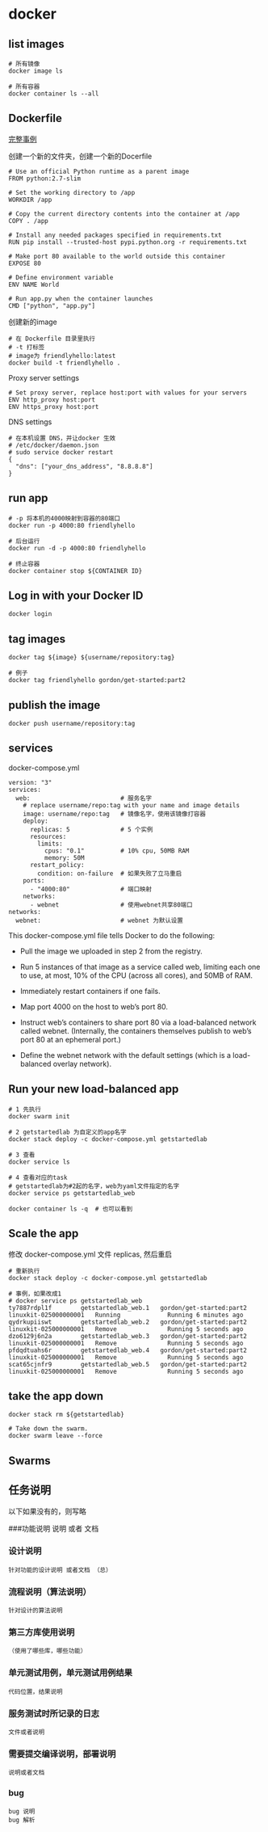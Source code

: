 # docker

## list images

```
# 所有镜像
docker image ls
```

```
# 所有容器
docker container ls --all
```

## Dockerfile

[完整事例](https://docs.docker.com/get-started/part2/#apppy)

创建一个新的文件夹，创建一个新的Docerfile

```
# Use an official Python runtime as a parent image
FROM python:2.7-slim

# Set the working directory to /app
WORKDIR /app

# Copy the current directory contents into the container at /app
COPY . /app

# Install any needed packages specified in requirements.txt
RUN pip install --trusted-host pypi.python.org -r requirements.txt

# Make port 80 available to the world outside this container
EXPOSE 80

# Define environment variable
ENV NAME World

# Run app.py when the container launches
CMD ["python", "app.py"]
```

创建新的image
```
# 在 Dockerfile 目录里执行
# -t 打标签
# image为 friendlyhello:latest
docker build -t friendlyhello .

```

Proxy server settings
```
# Set proxy server, replace host:port with values for your servers
ENV http_proxy host:port
ENV https_proxy host:port
```

DNS settings

```
# 在本机设置 DNS，并让docker 生效
# /etc/docker/daemon.json
# sudo service docker restart
{
  "dns": ["your_dns_address", "8.8.8.8"]
}
```

## run app

```
# -p 将本机的4000映射到容器的80端口
docker run -p 4000:80 friendlyhello
```

```
# 后台运行
docker run -d -p 4000:80 friendlyhello
```

```
# 终止容器
docker container stop ${CONTAINER ID}
```

## Log in with your Docker ID

```
docker login
```

## tag images

```
docker tag ${image} ${username/repository:tag}

# 例子
docker tag friendlyhello gordon/get-started:part2
```

## publish the image

```
docker push username/repository:tag
```

## services

docker-compose.yml

```
version: "3"
services:
  web:                         # 服务名字
    # replace username/repo:tag with your name and image details
    image: username/repo:tag   # 镜像名字，使用该镜像打容器
    deploy:
      replicas: 5              # 5 个实例
      resources:
        limits:
          cpus: "0.1"          # 10% cpu, 50MB RAM
          memory: 50M
      restart_policy:
        condition: on-failure  # 如果失败了立马重启
    ports:
      - "4000:80"              # 端口映射
    networks:
      - webnet                 # 使用webnet共享80端口
networks:
  webnet:                      # webnet 为默认设置
```
This docker-compose.yml file tells Docker to do the following:

* Pull the image we uploaded in step 2 from the registry.

* Run 5 instances of that image as a service called web, limiting each one to use, at most, 10% of the CPU (across all cores), and 50MB of RAM.

* Immediately restart containers if one fails.

* Map port 4000 on the host to web’s port 80.

* Instruct web’s containers to share port 80 via a load-balanced network called webnet. (Internally, the containers themselves publish to web’s port 80 at an ephemeral port.)

* Define the webnet network with the default settings (which is a load-balanced overlay network).



## Run your new load-balanced app

```
# 1 先执行
docker swarm init
```

```
# 2 getstartedlab 为自定义的app名字
docker stack deploy -c docker-compose.yml getstartedlab
```

```
# 3 查看
docker service ls
```

```
# 4 查看对应的task
# getstartedlab为#2起的名字，web为yaml文件指定的名字
docker service ps getstartedlab_web 

docker container ls -q  # 也可以看到
```

## Scale the app

修改 docker-compose.yml 文件 replicas, 然后重启

```
# 重新执行
docker stack deploy -c docker-compose.yml getstartedlab

# 事例，如果改成1
# docker service ps getstartedlab_web
ty7887rdpl1f        getstartedlab_web.1   gordon/get-started:part2   linuxkit-025000000001   Running             Running 6 minutes ago                       
qydrkupiiswt        getstartedlab_web.2   gordon/get-started:part2   linuxkit-025000000001   Remove              Running 5 seconds ago                       
dzo6129j6n2a        getstartedlab_web.3   gordon/get-started:part2   linuxkit-025000000001   Remove              Running 5 seconds ago                       
pfdqdtuahs6r        getstartedlab_web.4   gordon/get-started:part2   linuxkit-025000000001   Remove              Running 5 seconds ago                       
scat65cjnfr9        getstartedlab_web.5   gordon/get-started:part2   linuxkit-025000000001   Remove              Running 5 seconds ago

```

## take the app down

```
docker stack rm ${getstartedlab}
```

```
# Take down the swarm.
docker swarm leave --force
```

## Swarms


## 任务说明

以下如果没有的，则写略

###功能说明
    说明 或者 文档

### 设计说明
    针对功能的设计说明 或者文档 （总）

### 流程说明（算法说明）
    针对设计的算法说明 

### 第三方库使用说明
    （使用了哪些库，哪些功能）
### 单元测试用例，单元测试用例结果
    代码位置，结果说明

### 服务测试时所记录的日志
    文件或者说明

### 需要提交编译说明，部署说明
    说明或者文档

### bug 
    bug 说明
    bug 解析
